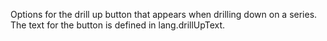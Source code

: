 Options for the drill up button that appears when drilling down
on a series. The text for the button is defined in lang.drillUpText.